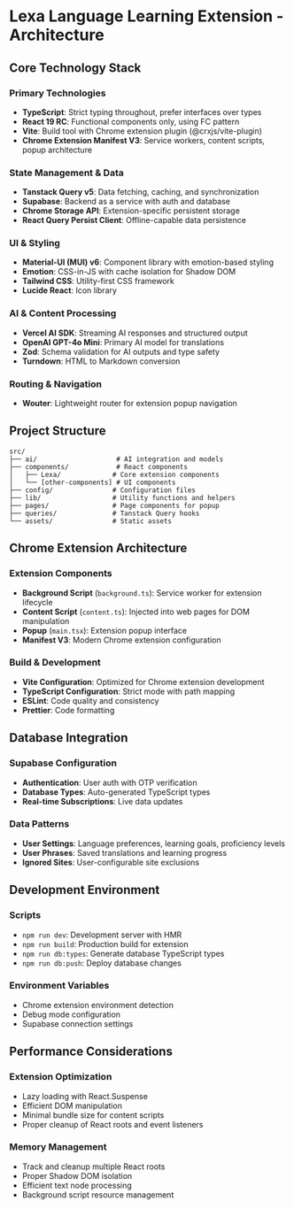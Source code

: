 # Lexa Language Learning Extension - Architecture

## Core Technology Stack

### Primary Technologies

- **TypeScript**: Strict typing throughout, prefer interfaces over types
- **React 19 RC**: Functional components only, using FC<Props> pattern
- **Vite**: Build tool with Chrome extension plugin (@crxjs/vite-plugin)
- **Chrome Extension Manifest V3**: Service workers, content scripts, popup architecture

### State Management & Data

- **Tanstack Query v5**: Data fetching, caching, and synchronization
- **Supabase**: Backend as a service with auth and database
- **Chrome Storage API**: Extension-specific persistent storage
- **React Query Persist Client**: Offline-capable data persistence

### UI & Styling

- **Material-UI (MUI) v6**: Component library with emotion-based styling
- **Emotion**: CSS-in-JS with cache isolation for Shadow DOM
- **Tailwind CSS**: Utility-first CSS framework
- **Lucide React**: Icon library

### AI & Content Processing

- **Vercel AI SDK**: Streaming AI responses and structured output
- **OpenAI GPT-4o Mini**: Primary AI model for translations
- **Zod**: Schema validation for AI outputs and type safety
- **Turndown**: HTML to Markdown conversion

### Routing & Navigation

- **Wouter**: Lightweight router for extension popup navigation

## Project Structure

```
src/
├── ai/                    # AI integration and models
├── components/            # React components
│   ├── Lexa/             # Core extension components
│   └── [other-components] # UI components
├── config/               # Configuration files
├── lib/                  # Utility functions and helpers
├── pages/                # Page components for popup
├── queries/              # Tanstack Query hooks
└── assets/               # Static assets
```

## Chrome Extension Architecture

### Extension Components

- **Background Script** (`background.ts`): Service worker for extension lifecycle
- **Content Script** (`content.ts`): Injected into web pages for DOM manipulation
- **Popup** (`main.tsx`): Extension popup interface
- **Manifest V3**: Modern Chrome extension configuration

### Build & Development

- **Vite Configuration**: Optimized for Chrome extension development
- **TypeScript Configuration**: Strict mode with path mapping
- **ESLint**: Code quality and consistency
- **Prettier**: Code formatting

## Database Integration

### Supabase Configuration

- **Authentication**: User auth with OTP verification
- **Database Types**: Auto-generated TypeScript types
- **Real-time Subscriptions**: Live data updates

### Data Patterns

- **User Settings**: Language preferences, learning goals, proficiency levels
- **User Phrases**: Saved translations and learning progress
- **Ignored Sites**: User-configurable site exclusions

## Development Environment

### Scripts

- `npm run dev`: Development server with HMR
- `npm run build`: Production build for extension
- `npm run db:types`: Generate database TypeScript types
- `npm run db:push`: Deploy database changes

### Environment Variables

- Chrome extension environment detection
- Debug mode configuration
- Supabase connection settings

## Performance Considerations

### Extension Optimization

- Lazy loading with React.Suspense
- Efficient DOM manipulation
- Minimal bundle size for content scripts
- Proper cleanup of React roots and event listeners

### Memory Management

- Track and cleanup multiple React roots
- Proper Shadow DOM isolation
- Efficient text node processing
- Background script resource management
